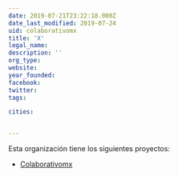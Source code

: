 ```yaml
---
date: 2019-07-21T23:22:18.000Z
date_last_modified: 2019-07-24
uid: colaborativomx
title: 'X'
legal_name: 
description: ''
org_type: 
website: 
year_founded: 
facebook: 
twitter: 
tags:

cities: 


---
```


Esta organización tiene los siguientes proyectos:

- [Colaborativomx](/proyectos/colaborativomx)
